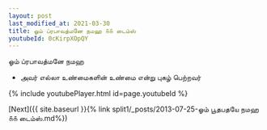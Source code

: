 ```yaml
---
layout: post
last_modified_at: 2021-03-30
title: ஓம் ப்ரபாவத்மனே நமஹ ௧௧ டைம்ஸ்
youtubeId: 0cKirpXOpQY
---
```

 
 
 ஓம் ப்ரபாவத்மனே நமஹ  
 
 -  அவர் எல்லா உண்மைகளின் உண்மை என்று புகழ் பெற்றவர் 
 
  
 
  
 
 
 
 
 
 


{% include youtubePlayer.html id=page.youtubeId %}
 
[Next]({{ site.baseurl }}{% link  split1/_posts/2013-07-25-ஓம் பூதபதயே நமஹ ௧௧ டைம்ஸ்.md%})
 
